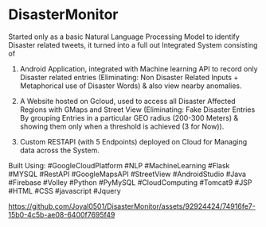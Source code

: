 # DisasterMonitor

Started only as a basic Natural Language Processing Model to identify Disaster related tweets, it turned into a full out Integrated System consisting of

1. Android Application, integrated with Machine learning API to record only Disaster related entries (Eliminating: Non Disaster Related Inputs + Metaphorical use of Disaster Words) & also view nearby anomalies.

2. A Website hosted on Gcloud, used to access all Disaster Affected Regions with GMaps and Street View (Eliminating: Fake Disaster Entries By grouping Entries in a particular GEO radius (200-300 Meters) & showing them only when a threshold is achieved (3 for Now)).

3. Custom RESTAPI (with 5 Endpoints) deployed on Cloud for Managing data across the System.

Built Using:
#GoogleCloudPlatform #NLP #MachineLearning #Flask #MYSQL #RestAPI #GoogleMapsAPI #StreetView #AndroidStudio #Java #Firebase #Volley #Python #PyMySQL #CloudComputing #Tomcat9 #JSP #HTML #CSS #javascript #Jquery

https://github.com/Joyal0501/DisasterMonitor/assets/92924424/74916fe7-15b0-4c5b-ae08-6400f7695f49

